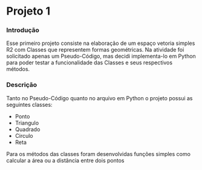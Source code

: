 # Projeto 1

### Introdução
Esse primeiro projeto consiste na elaboração de um espaço vetoria simples R2 com Classes que representem formas geométricas.
Na atividade foi solicitado apenas um Pseudo-Código, mas decidi implementa-lo em Python para poder testar a funcionalidade das Classes e seus respectivos métodos.


### Descrição
Tanto no Pseudo-Código quanto no arquivo em Python o projeto possui as seguintes classes:

- Ponto
- Triangulo
- Quadrado
- Circulo
- Reta

Para os métodos das classes foram desenvolvidas funções simples como calcular a área ou a distância entre dois pontos
